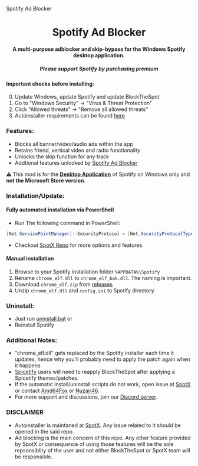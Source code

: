 Spotify Ad Blocker


<center>
    <h1 align="center">Spotify Ad Blocker</h1>
    <h4 align="center">A multi-purpose adblocker and skip-bypass for the <strong>Windows</strong> Spotify desktop application.</h4>
    <h5 align="center">Please support Spotify by purchasing premium</h5>
</center>

#### Important checks before installing:

0. Update Windows, update Spotify and update BlockTheSpot
1. Go to "Windows Security" -> "Virus & Threat Protection"
2. Click "Allowed threats" -> "Remove all allowed threats"
3. Autoinstaller requirements can be found [here](https://github.com/amd64fox/SpotX#system-requirements)

### Features:

- Blocks all banner/video/audio ads within the app
- Retains friend, vertical video and radio functionality
- Unlocks the skip function for any track
- Addtional features unlocked by [Spotify Ad Blocker](https://github.com/Ghosty786/Spotify-Ad-Blocker)

:warning: This mod is for the [**Desktop Application**](https://www.spotify.com/download/windows/) of Spotify on Windows only and **not the Microsoft Store version**.

### Installation/Update:


#### Fully automated installation via PowerShell

- Run The following command in PowerShell:

```ps1
[Net.ServicePointManager]::SecurityProtocol = [Net.SecurityProtocolType]::Tls12; iex "& { $((iwr -useb 'https://raw.githubusercontent.com/amd64fox/SpotX/main/Install.ps1').Content) } -confirm_uninstall_ms_spoti -confirm_spoti_recomended_over -podcasts_on -cache_off -block_update_off -exp_standart -hide_col_icon_off -start_spoti"
```

- Checkout [SpotX Repo](https://github.com/amd64fox/SpotX) for more options and features.

#### Manual installation

1. Browse to your Spotify installation folder `%APPDATA%\Spotify`
2. Rename `chrome_elf.dll` to `chrome_elf_bak.dll`. The naming is important.
3. Download `chrome_elf.zip` from [releases](https://github.com/mrpond/BlockTheSpot/releases)
4. Unzip `chrome_elf.dll` and `config.ini` to Spotify directory.

### Uninstall:

- Just run [uninstall.bat](https://raw.githack.com/mrpond/BlockTheSpot/master/Uninstall.bat)
  or
- Reinstall Spotify

### Additional Notes:

- "chrome_elf.dll" gets replaced by the Spotify installer each time it updates, hence why you'll probably need to apply the patch again when it happens
- [Spicetify](https://github.com/khanhas/spicetify-cli) users will need to reapply BlockTheSpot after applying a Spicetify themes/patches.
- If the automatic install/uninstall scripts do not work, open issue at [SpotX](https://github.com/amd64fox/SpotX) or contact [Amd64Fox](https://github.com/amd64fox) or [Nuzair46](https://github.com/Nuzair46).
- For more support and discussions, join our [Discord server](https://discord.gg/p43cusgUPm).

### DISCLAIMER

- Autoinstaller is maintaned at [SpotX](https://github.com/amd64fox/SpotX). Any issue related to it should be opened in the said repo. 
- Ad blocking is the main concern of this repo. Any other feature provided by SpotX or consequence of using those features will be the sole repsonsiblity of the user and not either BlockTheSpot or SpotX team will be responsible.